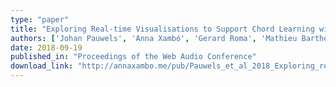 ```yaml
---
type: "paper"
title: "Exploring Real-time Visualisations to Support Chord Learning with a Large Music Collection"
authors: ['Johan Pauwels', 'Anna Xambó', 'Gerard Roma', 'Mathieu Barthet', 'György Fazekas']
date: 2018-09-19
published_in: "Proceedings of the Web Audio Conference"
download_link: "http://annaxambo.me/pub/Pauwels_et_al_2018_Exploring_real-time_visualisations.pdf"
---
```

